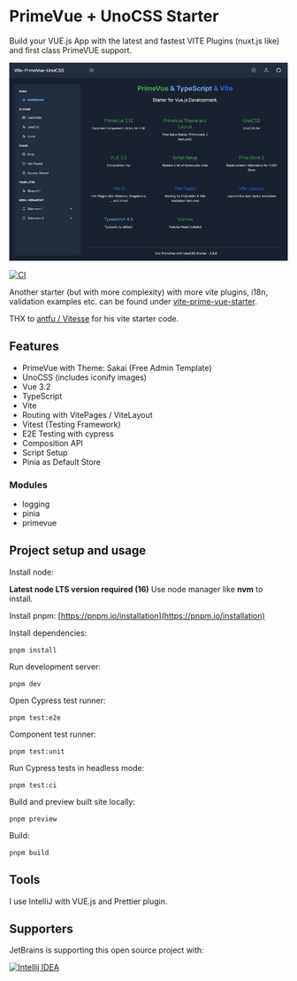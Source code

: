 # PrimeVue + UnoCSS Starter

Build your VUE.js App with the latest and fastest VITE Plugins (nuxt.js like)
and first class PrimeVUE support.

![primevue-uno-starter](primevue-uno-starter.png)

[![CI](https://github.com/sfxcode/vite-primevue-starter/actions/workflows/main.yml/badge.svg)](https://github.com/sfxcode/vite-primevue-starter/actions/workflows/main.yml)

Another starter (but with more complexity) with more vite plugins, i18n, validation examples etc. can be found under [vite-prime-vue-starter](vite-prime-vue-starter.png).

THX to [antfu / Vitesse](https://github.com/antfu/vitesse) for his vite starter code.

## Features

- PrimeVue with Theme: Sakai (Free Admin Template)
- UnoCSS (includes iconify images)
- Vue 3.2 
- TypeScript
- Vite
- Routing with VitePages / ViteLayout
- Vitest (Testing Framework)
- E2E Testing with cypress
- Composition API
- Script Setup
- Pinia as Default Store

### Modules
- logging
- pinia
- primevue

## Project setup and usage

Install node:

**Latest node LTS version required (16)**
Use node manager like **nvm** to install.

Install pnpm:
[https://pnpm.io/installation](https://pnpm.io/installation)

Install dependencies:

```
pnpm install
```

Run development server:

```
pnpm dev
```

Open Cypress test runner:

```
pnpm test:e2e
```

Component test runner:

```
pnpm test:unit
```

Run Cypress tests in headless mode:

```
pnpm test:ci
```

Build and preview built site locally:

```
pnpm preview
```

Build:

```
pnpm build
```

## Tools

I use IntelliJ with VUE.js and Prettier plugin.

## Supporters

JetBrains is supporting this open source project with:

[![Intellij IDEA](http://www.jetbrains.com/img/logos/logo_intellij_idea.png)](http://www.jetbrains.com/idea/)

